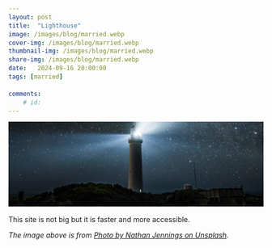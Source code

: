 ```yaml
---
layout: post
title:  "Lighthouse"
image: /images/blog/married.webp
cover-img: /images/blog/married.webp
thumbnail-img: /images/blog/married.webp
share-img: /images/blog/married.webp
date:   2024-09-16 20:00:00
tags: [married]

comments:
    # id:  
---
```


![main-image]

This site is not big but it is faster and more accessible.

<!--more-->



*The image above is from [Photo by Nathan Jennings on Unsplash].*


[Photo by Nathan Jennings on Unsplash]:  https://unsplash.com/@nathjennings
[main-image]: /images/blog/lighthouse.webp "Lighthouse"
